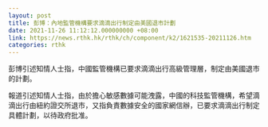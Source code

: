 ```yaml
---
layout: post
title: 彭博：內地監管機構要求滴滴出行制定由美國退市計劃
date: 2021-11-26 11:12:12.000000000 +08:00
link: https://news.rthk.hk/rthk/ch/component/k2/1621535-20211126.htm
categories: rthk
---
```


彭博引述知情人士指，中國監管機構已要求滴滴出行高級管理層，制定由美國退市的計劃。

報道引述知情人士指，由於擔心敏感數據可能洩露，中國的科技監管機構，希望滴滴出行由紐約證交所退市，又指負責數據安全的國家網信辦，已要求滴滴出行制定具體計劃，以待政府批准。
